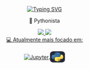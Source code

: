 <p align="center">
  <a href="https://git.io/typing-svg">
    <img src="https://readme-typing-svg.demolab.com?font=Fira+Code&weight=600&size=25&pause=1000&color=ffffff&random=false&width=435&height=40&lines=Ol%C3%A1%2C+eu+sou+Rafael+Gonçalves!+%E2%98%95%F0%9F%92%BB%F0%9F%8C%9" alt="Typing SVG">
  </a>
</p>

<div align="center">

🌱 Pythonista

</div>
<div align="center">
  <a href="https://github.com/rafaael1">
  <img height="150em" src="https://github-readme-stats.vercel.app/api?username=rafaael1&show_icons=true&theme=dracula&include_all_commits=true&count_private=true"/>
  <img height="150em" src="https://github-readme-stats.vercel.app/api/top-langs/?username=rafaael1&layout=compact&langs_count=8&theme=dracula"/>
</div>
    
<div align="center">
 💻 Atualmente mais focado em:
</div>

<div style="display: inline_block" align="center"><br>
  <img align="center" alt="Jupyter" height="30" width="40" src="https://cdn.jsdelivr.net/gh/devicons/devicon@latest/icons/jupyter/jupyter-original-wordmark.svg">
  <img align="center" alt="Python" height="30" width="40" src="https://raw.githubusercontent.com/tandpfun/skill-icons/main/icons/Python-Dark.svg">

</div>
